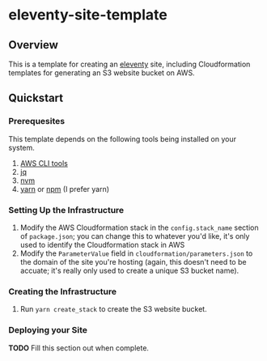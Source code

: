 # eleventy-site-template

## Overview

This is a template for creating an [eleventy](https://www.11ty.io/) site, including Cloudformation templates for generating an S3 website bucket on AWS.

## Quickstart
### Prerequesites

This template depends on the following tools being installed on your system.

1. [AWS CLI tools](https://aws.amazon.com/cli/)
2. [jq](https://stedolan.github.io/jq/)
3. [nvm](https://github.com/creationix/nvm)
4. [yarn](https://yarnpkg.com/en/) or [npm](https://www.npmjs.com/get-npm) (I prefer yarn)

### Setting Up the Infrastructure

1. Modify the AWS Cloudformation stack in the `config.stack_name` section of `package.json`; you can change this to whatever you'd like, it's only used to identify the Cloudformation stack in AWS
2. Modify the `ParameterValue` field in `cloudformation/parameters.json` to the domain of the site you're hosting (again, this doesn't need to be accuate; it's really only used to create a unique S3 bucket name).

### Creating the Infrastructure

1. Run `yarn create_stack` to create the S3 website bucket.

### Deploying your Site

**TODO** Fill this section out when complete.
